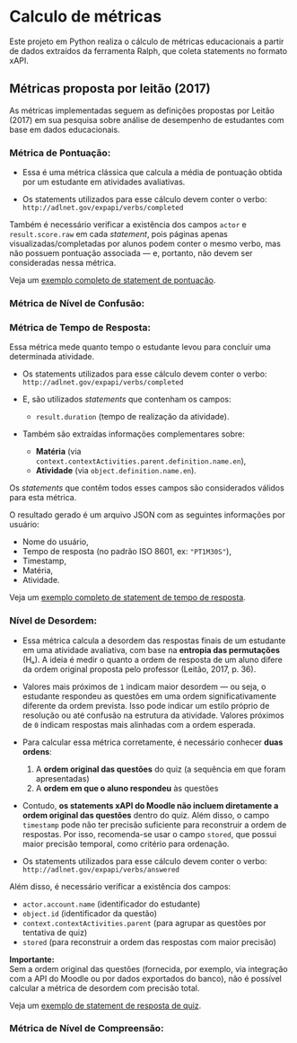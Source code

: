 # Calculo de métricas

Este projeto em Python realiza o cálculo de métricas educacionais a partir de dados extraídos da ferramenta Ralph, que coleta statements no formato xAPI.

## Métricas proposta por leitão (2017)

As métricas implementadas seguem as definições propostas por Leitão (2017) em sua pesquisa sobre análise de desempenho de estudantes com base em dados educacionais.

### Métrica de Pontuação:

- Essa é uma métrica clássica que calcula a média de pontuação obtida por um estudante em atividades avaliativas.

- Os statements utilizados para esse cálculo devem conter o verbo:
`http://adlnet.gov/expapi/verbs/completed`

Também é necessário verificar a existência dos campos `actor` e `result.score.raw` em cada *statement*, pois páginas apenas visualizadas/completadas por alunos podem conter o mesmo verbo, mas não possuem pontuação associada — e, portanto, não devem ser consideradas nessa métrica.

Veja um [exemplo completo de statement de pontuação](statements-exemplos/statement_pontuacao.json).

### Métrica de Nível de Confusão:

### Métrica de Tempo de Resposta:

 Essa métrica mede quanto tempo o estudante levou para concluir uma determinada atividade.

- Os statements utilizados para esse cálculo devem conter o verbo:
`http://adlnet.gov/expapi/verbs/completed`

- E, são utilizados *statements* que contenham os campos:
  - `result.duration` (tempo de realização da atividade).

- Também são extraídas informações complementares sobre:
  - **Matéria** (via `context.contextActivities.parent.definition.name.en`),
  - **Atividade** (via `object.definition.name.en`).

Os *statements* que contêm todos esses campos são considerados válidos para esta métrica.

O resultado gerado é um arquivo JSON com as seguintes informações por usuário:
- Nome do usuário,
- Tempo de resposta (no padrão ISO 8601, ex: `"PT1M30S"`),
- Timestamp,
- Matéria,
- Atividade.

Veja um [exemplo completo de statement de tempo de resposta](statements-exemplos/statement_tempo_resposta.json).

### Nível de Desordem:

- Essa métrica calcula a desordem das respostas finais de um estudante em uma atividade avaliativa, com base na **entropia das permutações** (Hₒ). A ideia é medir o quanto a ordem de resposta de um aluno difere da ordem original proposta pelo professor (Leitão, 2017, p. 36).

- Valores mais próximos de `1` indicam maior desordem — ou seja, o estudante respondeu as questões em uma ordem significativamente diferente da ordem prevista. Isso pode indicar um estilo próprio de resolução ou até confusão na estrutura da atividade. Valores próximos de `0` indicam respostas mais alinhadas com a ordem esperada.

- Para calcular essa métrica corretamente, é necessário conhecer **duas ordens**:
  1. A **ordem original das questões** do quiz (a sequência em que foram apresentadas)
  2. A **ordem em que o aluno respondeu** às questões

- Contudo, **os statements xAPI do Moodle não incluem diretamente a ordem original das questões** dentro do quiz. Além disso, o campo `timestamp` pode não ter precisão suficiente para reconstruir a ordem de respostas. Por isso, recomenda-se usar o campo `stored`, que possui maior precisão temporal, como critério para ordenação.

- Os statements utilizados para esse cálculo devem conter o verbo:  
`http://adlnet.gov/expapi/verbs/answered`

Além disso, é necessário verificar a existência dos campos:
- `actor.account.name` (identificador do estudante)
- `object.id` (identificador da questão)
- `context.contextActivities.parent` (para agrupar as questões por tentativa de quiz)
- `stored` (para reconstruir a ordem das respostas com maior precisão)

**Importante:**  
Sem a ordem original das questões (fornecida, por exemplo, via integração com a API do Moodle ou por dados exportados do banco), não é possível calcular a métrica de desordem com precisão total. 

Veja um [exemplo de statement de resposta de quiz](statements-exemplos/statement_resposta_quiz.json).


### Métrica de Nível de Compreensão: